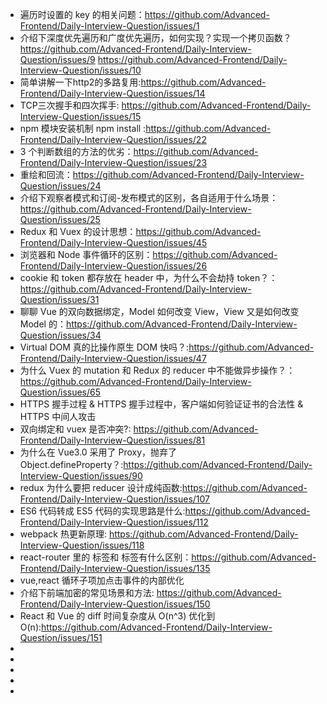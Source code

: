 -  遍历时设置的 key 的相关问题：https://github.com/Advanced-Frontend/Daily-Interview-Question/issues/1
-  介绍下深度优先遍历和广度优先遍历，如何实现？实现一个拷贝函数？
  https://github.com/Advanced-Frontend/Daily-Interview-Question/issues/9
  https://github.com/Advanced-Frontend/Daily-Interview-Question/issues/10
-  简单讲解一下http2的多路复用:https://github.com/Advanced-Frontend/Daily-Interview-Question/issues/14
- TCP三次握手和四次挥手: https://github.com/Advanced-Frontend/Daily-Interview-Question/issues/15
-  npm 模块安装机制  npm install :https://github.com/Advanced-Frontend/Daily-Interview-Question/issues/22
-  3 个判断数组的方法的优劣：https://github.com/Advanced-Frontend/Daily-Interview-Question/issues/23
-  重绘和回流：https://github.com/Advanced-Frontend/Daily-Interview-Question/issues/24
-  介绍下观察者模式和订阅-发布模式的区别，各自适用于什么场景：https://github.com/Advanced-Frontend/Daily-Interview-Question/issues/25
- Redux 和 Vuex 的设计思想：https://github.com/Advanced-Frontend/Daily-Interview-Question/issues/45
- 浏览器和 Node 事件循环的区别：https://github.com/Advanced-Frontend/Daily-Interview-Question/issues/26
- cookie 和 token 都存放在 header 中，为什么不会劫持 token？：https://github.com/Advanced-Frontend/Daily-Interview-Question/issues/31
- 聊聊 Vue 的双向数据绑定，Model 如何改变 View，View 又是如何改变 Model 的：https://github.com/Advanced-Frontend/Daily-Interview-Question/issues/34
- Virtual DOM 真的比操作原生 DOM 快吗？:https://github.com/Advanced-Frontend/Daily-Interview-Question/issues/47
- 为什么 Vuex 的 mutation 和 Redux 的 reducer 中不能做异步操作？：https://github.com/Advanced-Frontend/Daily-Interview-Question/issues/65
- HTTPS 握手过程 & HTTPS 握手过程中，客户端如何验证证书的合法性 & HTTPS 中间人攻击
- 双向绑定和 vuex 是否冲突?: https://github.com/Advanced-Frontend/Daily-Interview-Question/issues/81
- 为什么在 Vue3.0 采用了 Proxy，抛弃了 Object.defineProperty？:https://github.com/Advanced-Frontend/Daily-Interview-Question/issues/90
- redux 为什么要把 reducer 设计成纯函数:https://github.com/Advanced-Frontend/Daily-Interview-Question/issues/107
- ES6 代码转成 ES5 代码的实现思路是什么:https://github.com/Advanced-Frontend/Daily-Interview-Question/issues/112
- webpack 热更新原理: https://github.com/Advanced-Frontend/Daily-Interview-Question/issues/118
- react-router 里的 <Link> 标签和 <a> 标签有什么区别：https://github.com/Advanced-Frontend/Daily-Interview-Question/issues/135
- vue,react 循环子项加点击事件的内部优化
- 介绍下前端加密的常见场景和方法: https://github.com/Advanced-Frontend/Daily-Interview-Question/issues/150
- React 和 Vue 的 diff 时间复杂度从 O(n^3) 优化到 O(n):https://github.com/Advanced-Frontend/Daily-Interview-Question/issues/151
- 
- 
- 
- 
- 
